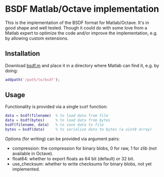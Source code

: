 # BSDF Matlab/Octave implementation

This is the implementation of the BSDF format for Matlab/Octave. It's
in good shape and well tested. Though it could do with some love from 
a Matlab expert to optimize the code and/or improve the implementation,
e.g. by allowing custom extensions.


## Installation

Download [bsdf.m](bsdf.m) and place it in a directory where Matlab can find it,
e.g. by doing:

```matlab
addpath('/path/to/bsdf');
```


## Usage

Functionality is provided via a single `bsdf` function:

```matlab
data = bsdf(filename)  % to load data from file
data = bsdf(bytes)     % to load data from bytes
bsdf(filename, data)   % to save data to file
bytes = bsdf(data)     % to serialize data to bytes (a uint8 array)
```

Options (for writing) can be provided via argument pairs:
    
* compression: the compression for binary blobs, 0 for raw, 1 for zlib
  (not available in Octave).
* float64: whether to export floats as 64 bit (default) or 32 bit.
* use_checksum: whether to write checksums for binary blobs, not yet
  implemented.
